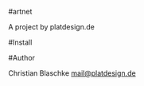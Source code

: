 #artnet

A project by platdesign.de


#Install






#Author

Christian Blaschke <mail@platdesign.de>
